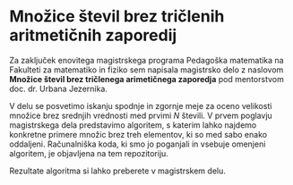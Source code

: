 # Množice števil brez tričlenih aritmetičnih zaporedij
Za zaključek enovitega magistrskega programa Pedagoška matematika na Fakulteti za matematiko in fiziko sem napisala magistrsko delo z naslovom **Množice števil brez tričlenega arimetičnega zaporedja** pod mentorstvom doc. dr. Urbana Jezernika. 

V delu se posvetimo iskanju spodnje in zgornje meje za oceno velikosti množice brez srednjih vrednosti med prvimi $N$ števili.
V prvem poglavju magistrskega dela predstavimo algoritem, s katerim lahko najdemo konkretne primere množic brez treh elementov, ki so med sabo enako oddaljeni. Računalniška koda, ki smo jo poganjali in vsebuje omenjeni algoritem, je objavljena na tem repozitoriju.

Rezultate algoritma si lahko preberete v magistrskem delu. 
